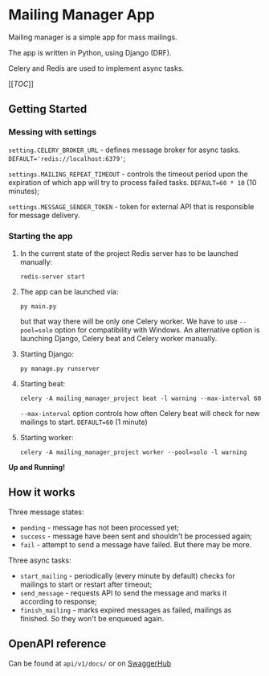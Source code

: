 # Mailing Manager App

Mailing manager is a simple app for mass mailings.

The app is written in Python, using Django (DRF).

Celery and Redis are used to implement async tasks.

[[_TOC_]]

## Getting Started

### Messing with settings

`setting.CELERY_BROKER_URL` - defines message broker for async tasks.
`DEFAULT='redis://localhost:6379'`;

`settings.MAILING_REPEAT_TIMEOUT` - controls the timeout period upon the expiration of which app will try to process failed tasks.
`DEFAULT=60 * 10` (10 minutes);

`settings.MESSAGE_SENDER_TOKEN` - token for external API that is responsible for message delivery.

### Starting the app
1. In the current state of the project Redis server has to be launched manually:
    ```
    redis-server start
    ```

2. The app can be launched via:
    ```
    py main.py
    ```
    but that way there will be only one Celery worker. We have to use `--pool=solo` option for compatibility with Windows.
    An alternative option is launching Django, Celery beat and Celery worker manually.
3. Starting Django:
    ```
    py manage.py runserver
    ```

4. Starting beat:
    ```
    celery -A mailing_manager_project beat -l warning --max-interval 60
    ```
    `--max-interval` option controls how often Celery beat will check for new mailings to start. `DEFAULT=60` (1 minute)

5. Starting worker:
    ```
    celery -A mailing_manager_project worker --pool=solo -l warning
    ```
**Up and Running!**


## How it works
Three message states:
- `pending` - message has not been processed yet;
- `success` - message have been sent and shouldn't be processed again;
- `fail` - attempt to send a message have failed. But there may be more.


Three async tasks:
- `start_mailing` - periodically (every minute by default) checks for mailings to start or restart after timeout;
- `send_message` - requests API to send the message and marks it according to response;
- `finish_mailing` - marks expired messages as failed, mailings as finished. So they won't be enqueued again.

## OpenAPI reference
Can be found at `api/v1/docs/` or on [SwaggerHub](https://app.swaggerhub.com/apis/ledorubden/Mailing-manager-app/1.0.0#/statsSummary)
